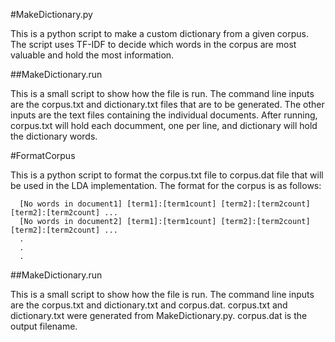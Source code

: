 #MakeDictionary.py

This is a python script to make a custom dictionary from a given corpus. 
The script uses TF-IDF to decide which words in the corpus are most valuable and hold the most information.

##MakeDictionary.run

This is a small script to show how the file is run.
The command line inputs are the corpus.txt and dictionary.txt files that are to be generated.
The other inputs are the text files containing the individual documents.
After running, corpus.txt will hold each documment, one per line, and dictionary will hold the dictionary words.

#FormatCorpus

This is a python script to format the corpus.txt file to corpus.dat file that will be used in the LDA implementation.
The format for the corpus is as follows:
```
  [No words in document1] [term1]:[term1count] [term2]:[term2count] [term2]:[term2count] ...
  [No words in document2] [term1]:[term1count] [term2]:[term2count] [term2]:[term2count] ...
  .
  .
  .
```

##MakeDictionary.run

This is a small script to show how the file is run.
The command line inputs are the corpus.txt and dictionary.txt and corpus.dat.
corpus.txt and dictionary.txt were generated from MakeDictionary.py. corpus.dat is the output filename.
